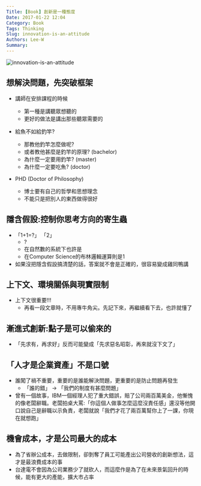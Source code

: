 ```yaml
---
Title: [Book] 創新是一種態度
Date: 2017-01-22 12:04
Category: Book
Tags: Thinking
Slug: innovation-is-an-attitude
Authors: Lee-W
Summary: 
---
```


![innovation-is-an-attitude](http://pic.eslite.com/Upload/Product/201506/m/635689172041107500.jpg)

<!--more-->

## 想解決問題，先突破框架
- 講師在安排課程的時候
	- 第一種是講聽眾想聽的
	- 更好的做法是講出那些聽眾需要的

- 給魚不如給釣竿? 
	- 那教他釣竿怎麼做呢? 
	- 或者教他甚麼是釣竿的原理? (bachelor)
	- 為什麼一定要用釣竿? (master)
	- 為什麼一定要吃魚? (doctor)

- PHD (Doctor of Philosophy)
	-  博士要有自己的哲學和思想理念
	-  不能只是把別人的東西做得很好

## 隱含假設:控制你思考方向的寄生蟲
 - 「1+1=?」 「2」
 	- ?
 	- 在自然數的系統下也許是
 	- 在Computer Science的布林邏輯運算則是1
 - 如果沒把隱含假設搞清楚的話，答案就不會是正確的，很容易變成雞同鴨講

## 上下文、環境關係與現實限制
- 上下文很重要!!!
	- 再看一段文章時，不用專牛角尖。先記下來，再繼續看下去，也許就懂了

## 漸進式創新:點子是可以偷來的
- 「先求有，再求好」反而可能變成「先求惡名昭彰，再來就沒下文了」

## 「人才是企業資產」不是口號
- 誰闖了禍不重要，重要的是誰能解決問題，更重要的是防止問題再發生
	- 「誰的錯」 -> 「我們的制度有甚麼問題」 
- 曾有一個故事，IBM一個經理人犯了重大錯誤，賠了公司兩百萬美金，他慚愧的像老闆辭職。老闆拍桌大罵:「你這個人做事怎麼這麼沒責任感」還沒等他開口說自己是辭職以示負責，老闆就說「我們才花了兩百萬幫你上了一課，你現在就想跑」  

## 機會成本，才是公司最大的成本
- 為了省辦公成本，去做限制，卻剝奪了員工可能產出公司營收的創新想法，這才是最浪費成本的事
- 台達電不會因為公司業務少了就砍人，而這麼作是為了在未來景氣回升的時候，能有更大的產能，擴大市占率


